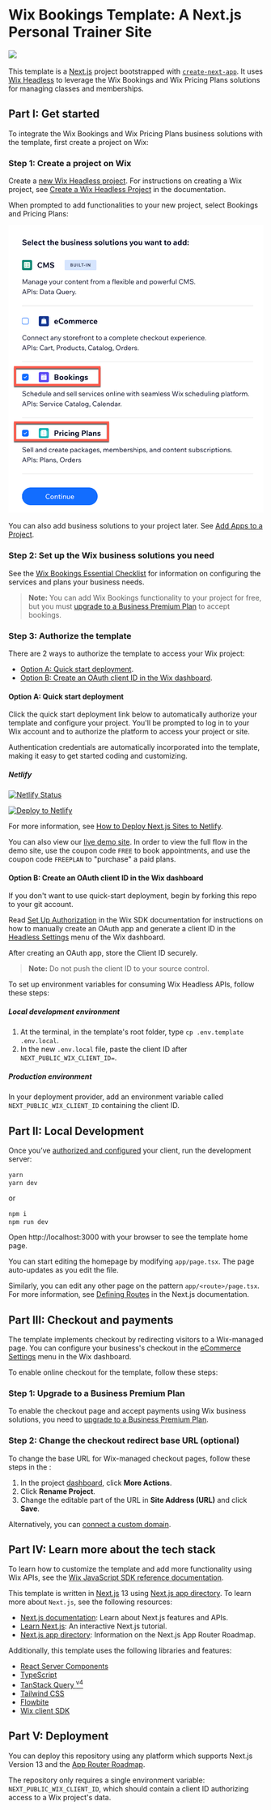 # Wix Bookings Template: A Next.js Personal Trainer Site

![](docs/media/template-showcase.gif)

This template is a [Next.js](https://nextjs.org/) project bootstrapped with [`create-next-app`](https://github.com/vercel/next.js/tree/canary/packages/create-next-app). It uses [Wix Headless](https://dev.wix.com/api/sdk/about-wix-headless/overview) to leverage the Wix Bookings and Wix Pricing Plans solutions for managing classes and memberships.

## Part I: Get started

To integrate the Wix Bookings and Wix Pricing Plans business solutions with the template, first create a project on Wix:

### Step 1: Create a project on Wix

Create a [new Wix Headless project](https://www.wix.com/intro/headless). For instructions on creating a Wix project, see [Create a Wix Headless Project](https://dev.wix.com/api/sdk/sdk-setup:-wix-headless/create-a-project) in the documentation.

When prompted to add functionalities to your new project, select Bookings and Pricing Plans:

![Apps Menu - select Bookings and Pricing Plans](docs/media/project-business-solutions.png)

You can also add business solutions to your project later. See [Add Apps to a Project](https://dev.wix.com/api/sdk/guides/add-apps-to-a-project).

### Step 2: Set up the Wix business solutions you need

See the [Wix Bookings Essential Checklist](https://support.wix.com/en/article/wix-bookings-the-essential-checklist-for-professional-bookings-site-owners) for information on configuring the services and plans your business needs.

> **Note:** You can add Wix Bookings functionality to your project for free, but you must [upgrade to a Business Premium Plan](https://support.wix.com/en/article/wix-bookings-upgrading-wix-bookings-to-a-business-premium-plan) to accept bookings.

### Step 3: Authorize the template

There are 2 ways to authorize the template to access your Wix project:

+ [Option A: Quick start deployment](#option-a-quick-start-deployment).
+ [Option B: Create an OAuth client ID in the Wix dashboard](#option-b-create-an-oauth-client-id-in-the-wix-dashboard).

#### Option A: Quick start deployment

Click the quick start deployment link below to automatically authorize your template and configure your project. You'll be prompted to log in to your Wix account and to authorize the platform to access your project or site.

Authentication credentials are automatically incorporated into the template, making it easy to get started coding and customizing.

##### Netlify
[![Netlify Status](https://api.netlify.com/api/v1/badges/72e22e17-1362-45b5-84eb-78960ce9851a/deploy-status)](https://app.netlify.com/sites/wix-classes-subscriptions-nextjs/deploys)

[![Deploy to Netlify](https://www.netlify.com/img/deploy/button.svg)](https://manage.wix.com/headless-funnel-nextjs/netlify?repository=https://github.com/wix/wix-classes-subscriptions-nextjs-template)

For more information, see [How to Deploy Next.js Sites to Netlify](https://www.netlify.com/blog/2020/11/30/how-to-deploy-next.js-sites-to-netlify/).

You can also view our [live demo site](https://netlify.bookings-classes-demo.wix.dev/). In order to view the full flow in the demo site, use the coupon code `FREE` to book appointments, and use the coupon code `FREEPLAN` to "purchase" a paid plans.

#### Option B: Create an OAuth client ID in the Wix dashboard

If you don't want to use quick-start deployment, begin by forking this repo to your git account.

Read [Set Up Authorization](https://dev.wix.com/api/sdk/sdk-setup:-wix-headless/authorization) in the Wix SDK documentation for instructions on how to manually create an OAuth app and generate a client ID in the [Headless Settings](https://www.wix.com/my-account/site-selector/?buttonText=Select%20Site&title=Select%20a%20Site&autoSelectOnSingleSite=true&actionUrl=https:%2F%2Fwww.wix.com%2Fdashboard%2F%7B%7BmetaSiteId%7D%7D%2Foauth-apps-settings) menu of the Wix dashboard.

After creating an OAuth app, store the Client ID securely.

> **Note:** Do not push the client ID to your source control.

To set up environment variables for consuming Wix Headless APIs, follow these steps:

##### Local development environment

1. At the terminal, in the template's root folder, type `cp .env.template .env.local`.
2. In the new `.env.local` file, paste the client ID after `NEXT_PUBLIC_WIX_CLIENT_ID=`.

##### Production environment

In your deployment provider, add an environment variable called `NEXT_PUBLIC_WIX_CLIENT_ID` containing the client ID.

## Part II: Local Development

Once you’ve [authorized and configured](#part-i-get-started) your client, run the development server:

```shell
yarn
yarn dev
```

or

```shell
npm i
npm run dev
```

Open http://localhost:3000 with your browser to see the template home page.

You can start editing the homepage by modifying `app/page.tsx`. The page auto-updates as you edit the file.

Similarly, you can edit any other page on the pattern `app/<route>/page.tsx`. For more information, see [Defining Routes](https://beta.nextjs.org/docs/routing/defining-routes) in the Next.js documentation.

## Part III: Checkout and payments

The template implements checkout by redirecting visitors to a Wix-managed page. You can configure your business's checkout in the [eCommerce Settings](https://www.wix.com/my-account/site-selector/?buttonText=Select%20Site&title=Select%20a%20Site&autoSelectOnSingleSite=true&actionUrl=https:%2F%2Fwww.wix.com%2Fdashboard%2F%7B%7BmetaSiteId%7D%7D%2Fstore/settings) menu in the Wix dashboard.

To enable online checkout for the template, follow these steps:

### Step 1: Upgrade to a Business Premium Plan

To enable the checkout page and accept payments using Wix business solutions, you need to [upgrade to a Business Premium Plan](https://support.wix.com/en/article/wix-bookings-upgrading-wix-bookings-to-a-business-premium-plan).

### Step 2: Change the checkout redirect base URL (optional)

To change the base URL for Wix-managed checkout pages, follow these steps in the :
1. In the project [dashboard](https://www.wix.com/my-account/site-selector/?buttonText=Select%20Site&title=Select%20a%20Site&autoSelectOnSingleSite=true&actionUrl=https:%2F%2Fwww.wix.com%2Fdashboard%2F%7B%7BmetaSiteId%7D%7D%2Fhome), click **More Actions**.
2. Click **Rename Project**.
3. Change the editable part of the URL in **Site Address (URL)** and click **Save**.

Alternatively, you can [connect a custom domain](https://dev.wix.com/api/sdk/sdk-setup:-wix-headless/customize-domains).

## Part IV: Learn more about the tech stack

To learn how to customize the template and add more functionality using Wix APIs, see the [Wix JavaScript SDK reference documentation](https://dev.wix.com/api/sdk).

This template is written in [Next.js](https://nextjs.org/docs) 13 using [Next.js app directory](https://beta.nextjs.org/docs/app-directory-roadmap). To learn more about `Next.js`, see the following resources:

+ [Next.js documentation](https://nextjs.org/docs): Learn about Next.js features and APIs.
+ [Learn Next.js](https://nextjs.org/learn): An interactive Next.js tutorial.
+ [Next.js app directory](https://beta.nextjs.org/docs/app-directory-roadmap): Information on the Next.js App Router Roadmap.

Additionally, this template uses the following libraries and features:
+ [React Server Components](https://nextjs.org/docs/advanced-features/react-18/server-components)
+ [TypeScript](https://www.typescriptlang.org/docs/handbook/release-notes/typescript-4-9.html)
+ [TanStack Query <sup>v4</sup>](https://tanstack.com/query/latest)
+ [Tailwind CSS](https://tailwindcss.com/)
+ [Flowbite](https://flowbite.com/)
+ [Wix client SDK](https://dev.wix.com/api/sdk/introduction)

## Part V: Deployment

You can deploy this repository using any platform which supports Next.js Version 13 and the [App Router Roadmap](https://beta.nextjs.org/docs/app-directory-roadmap).

The repository only requires a single environment variable: `NEXT_PUBLIC_WIX_CLIENT_ID`, which should contain a client ID authorizing access to a Wix project's data.
